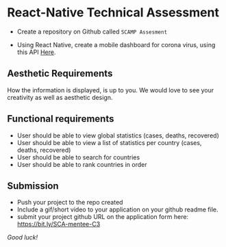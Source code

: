 # React-Native Technical Assessment  
- Create a repository on Github called ``SCAMP Assesment``

- Using React Native, create a mobile dashboard for corona virus, using this API [Here](https://documenter.getpostman.com/view/10808728/SzS8rjbc?version=latest).

## Aesthetic Requirements
How the information is displayed, is up to you. We would love to see your creativity as well as aesthetic design.
  
## Functional requirements
- User should be able to view global statistics (cases, deaths, recovered)
- User should be able to view a list of statistics per country (cases, deaths, recovered)
- User should be able to search for countries
- User should be able to rank countries in order

## Submission

- Push your project to the repo created
- Include a gif/short video to your application on your github readme file.
- submit your project github URL on the application form here: https://bit.ly/SCA-mentee-C3


*Good luck!*

